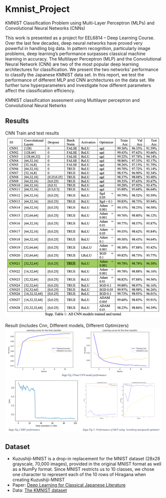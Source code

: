 # Kmnist_Project
KMNIST Classification Problem using Multi-Layer Perceptron (MLPs) and Convolutional Neural Networks (CNNs)

This work is presented as a project for EEL6814 – Deep Learning Course. Over the last few decades, deep neural networks have proved very powerful in handling big data. In pattern recognition, particularly image problems, deep learning’s performance surpasses classical machine learning in accuracy. The Multilayer Perceptron (MLP) and the
Convolutional Neural Network (CNN) are two of the most popular deep learning architectures for classification. We present the two networks’ performance to classify the Japanese KMNIST data set. In this report, we test the performance of different MLP and CNN architectures on the data set. We further tune hyperparameters and investigate how different parameters affect the classification efficiency.

KMNIST classification assesment using Multilayer perceptron and Convolutional Neural Netwrks

## Results
CNN Train and test results
![result1](/data/Picture1.png)

Result (includes Cnn, Different models, Different Optimizers)
![result2](/data/Picture2.png)

## Dataset
- Kuzushiji-MNIST is a drop-in replacement for the MNIST dataset (28x28 grayscale, 70,000 images), provided in the original MNIST format as well as a NumPy format. Since MNIST restricts us to 10 classes, we chose one character to represent each of the 10 rows of Hiragana when creating Kuzushiji-MNIST
- Paper: [Deep Learning for Classical Japanese Literature](https://arxiv.org/pdf/1812.01718.pdf)
- Data: [The KMNIST dataset](http://codh.rois.ac.jp/kmnist/index.html.en)
